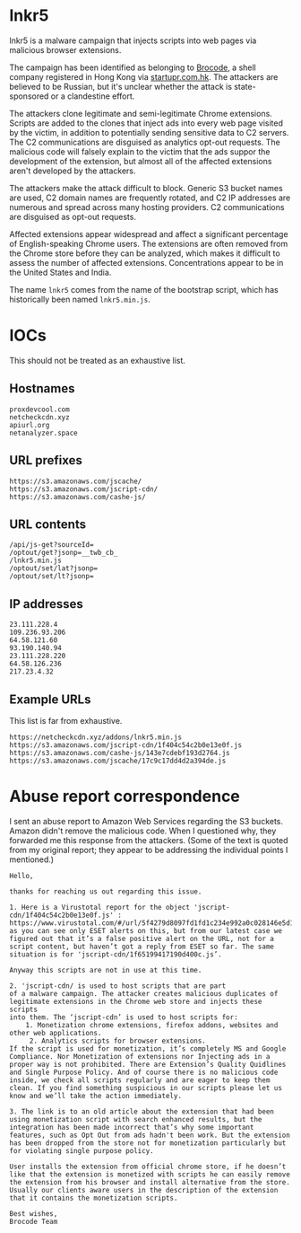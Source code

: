 # lnkr5 #

lnkr5 is a malware campaign that injects scripts into web pages via malicious browser extensions.

The campaign has been identified as belonging to [Brocode](brcode.io), a shell company registered in Hong Kong via [startupr.com.hk](https://startupr.com.hk/).  The attackers are believed to be Russian, but it's unclear whether the attack is state-sponsored or a clandestine effort.

The attackers clone legitimate and semi-legitimate Chrome extensions.  Scripts are added to the clones that inject ads into every web page visited by the victim, in addition to potentially sending sensitive data to C2 servers.  The C2 communications are disguised as analytics opt-out requests.  The malicious code will falsely explain to the victim that the ads suppor the development of the extension, but almost all of the affected extensions aren't developed by the attackers.

The attackers make the attack difficult to block.  Generic S3 bucket names are used, C2 domain names are frequently rotated, and C2 IP addresses are numerous and spread across many hosting providers.  C2 communications are disguised as opt-out requests.

Affected extensions appear widespread and affect a significant percentage of English-speaking Chrome users.  The extensions are often removed from the Chrome store before they can be analyzed, which makes it difficult to assess the number of affected extensions.  Concentrations appear to be in the United States and India.

The name `lnkr5` comes from the name of the bootstrap script, which has historically been named `lnkr5.min.js`.

# IOCs #

This should not be treated as an exhaustive list.

## Hostnames ##

```
proxdevcool.com
netcheckcdn.xyz
apiurl.org
netanalyzer.space
```

## URL prefixes ##

```
https://s3.amazonaws.com/jscache/
https://s3.amazonaws.com/jscript-cdn/
https://s3.amazonaws.com/cashe-js/
```

## URL contents ##

```
/api/js-get?sourceId=
/optout/get?jsonp=__twb_cb_
/lnkr5.min.js
/optout/set/lat?jsonp=
/optout/set/lt?jsonp=
```

## IP addresses ##

```
23.111.228.4
109.236.93.206
64.58.121.60
93.190.140.94
23.111.228.220
64.58.126.236
217.23.4.32
```

## Example URLs ##

This list is far from exhaustive.

```
https://netcheckcdn.xyz/addons/lnkr5.min.js
https://s3.amazonaws.com/jscript-cdn/1f404c54c2b0e13e0f.js
https://s3.amazonaws.com/cashe-js/143e7cdebf193d2764.js
https://s3.amazonaws.com/jscache/17c9c17dd4d2a394de.js
```

# Abuse report correspondence #

I sent an abuse report to Amazon Web Services regarding the S3 buckets.  Amazon didn't remove the malicious code.  When I questioned why, they forwarded me this response from the attackers.  (Some of the text is quoted from my original report; they appear to be addressing the individual points I mentioned.)

```
Hello,

thanks for reaching us out regarding this issue.

1. Here is a Virustotal report for the object 'jscript-cdn/1f404c54c2b0e13e0f.js' : https://www.virustotal.com/#/url/5f4279d8097fd1fd1c234e992a0c028146e5d102b2a3636fe1a9db3b87240503/detection, as you can see only ESET alerts on this, but from our latest case we figured out that it’s a false positive alert on the URL, not for a script content, but haven’t got a reply from ESET so far. The same situation is for 'jscript-cdn/1f65199417190d400c.js’.

Anyway this scripts are not in use at this time.

2. 'jscript-cdn/ is used to host scripts that are part
of a malware campaign. The attacker creates malicious duplicates of
legitimate extensions in the Chrome web store and injects these scripts
into them. The ‘jscript-cdn’ is used to host scripts for: 
    1. Monetization chrome extensions, firefox addons, websites and other web applications.
     2. Analytics scripts for browser extensions.
If the script is used for monetization, it’s completely MS and Google Compliance. Nor Monetization of extensions nor Injecting ads in a proper way is not prohibited. There are Extension’s Quality Quidlines and Single Purpose Policy. And of course there is no malicious code inside, we check all scripts regularly and are eager to keep them clean. If you find something suspicious in our scripts please let us know and we’ll take the action immediately.

3. The link is to an old article about the extension that had been using monetization script with search enhanced results, but the integration has been made incorrect that’s why some important features, such as Opt Out from ads hadn't been work. But the extension has been dropped from the store not for monetization particularly but for violating single purpose policy.

User installs the extension from official chrome store, if he doesn’t like that the extension is monetized with scripts he can easily remove the extension from his browser and install alternative from the store. Usually our clients aware users in the description of the extension that it contains the monetization scripts.

Best wishes,
Brocode Team
```